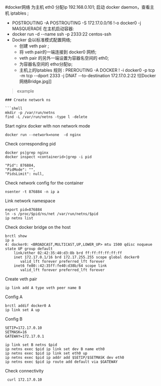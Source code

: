 #docker网络 
为主机 eth0 分配ip 192.168.0.101;
启动 docker daemon，查看主机 iptables ;
- POSTROUTING -A POSTROUTING -S 172.17.0.0/16 !-o docker0 -j MASQUERADE
在主机启动容器:
- docker run -d --name ssh -p 2333:22 centos-ssh
- Docker 会以标准模式配置网络;
	- 创建 veth pair ;
	- 将 veth pair的一端连接到 docker0 网桥;
	- veth pair 的另外一端设置为容器名空间的 eth0;
	- 为容器名空间的 etho分配ip;
	- 主机上的Iptables 规则 : PREROUTING -A DOCKER ! -i docker0 -p tcp -m tcp --dport 2333 -j DNAT --to-destination 172.17.0.2:22
![[Docker网络Bridge.jpg]]
>example
```
### Create network ns

```shell
mkdir -p /var/run/netns
find -L /var/run/netns -type l -delete
```

Start nginx docker with non network mode

```shell
docker run --network=none  -d nginx
```

Check corresponding pid

```shell
docker ps|grep nginx
docker inspect <containerid>|grep -i pid

"Pid": 876884,
"PidMode": "",
"PidsLimit": null,
```

Check network config for the container

```shell
nsenter -t 876884 -n ip a
```

 Link network namespace

```shell
export pid=876884
ln -s /proc/$pid/ns/net /var/run/netns/$pid
ip netns list
```

 Check docker bridge on the host

```shell
brctl show
ip a
4: docker0: <BROADCAST,MULTICAST,UP,LOWER_UP> mtu 1500 qdisc noqueue state UP group default
    link/ether 02:42:35:40:d3:8b brd ff:ff:ff:ff:ff:ff
    inet 172.17.0.1/16 brd 172.17.255.255 scope global docker0
       valid_lft forever preferred_lft forever
    inet6 fe80::42:35ff:fe40:d38b/64 scope link
       valid_lft forever preferred_lft forever
```

 Create veth pair

```shell
ip link add A type veth peer name B
```

 Config A

```shell
brctl addif docker0 A
ip link set A up
```

 Config B

```shell
SETIP=172.17.0.10
SETMASK=16
GATEWAY=172.17.0.1

ip link set B netns $pid
ip netns exec $pid ip link set dev B name eth0
ip netns exec $pid ip link set eth0 up
ip netns exec $pid ip addr add $SETIP/$SETMASK dev eth0
ip netns exec $pid ip route add default via $GATEWAY
```

 Check connectivity
```shell
 curl 172.17.0.10
```